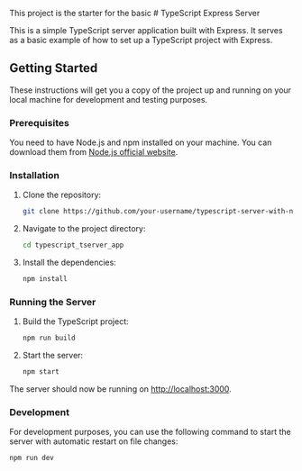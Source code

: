 This project is the starter for the basic # TypeScript Express Server

This is a simple TypeScript server application built with Express. It serves as a basic example of how to set up a TypeScript project with Express.

## Getting Started

These instructions will get you a copy of the project up and running on your local machine for development and testing purposes.

### Prerequisites

You need to have Node.js and npm installed on your machine. You can download them from [Node.js official website](https://nodejs.org/).

### Installation

1. Clone the repository:
    ```sh
    git clone https://github.com/your-username/typescript-server-with-node.js.git
    ```

2. Navigate to the project directory:
    ```sh
    cd typescript_tserver_app
    ```

3. Install the dependencies:
    ```sh
    npm install
    ```

### Running the Server

1. Build the TypeScript project:
    ```sh
    npm run build
    ```

2. Start the server:
    ```sh
    npm start
    ```

The server should now be running on [http://localhost:3000](http://localhost:3000).

### Development

For development purposes, you can use the following command to start the server with automatic restart on file changes:
```sh
npm run dev
